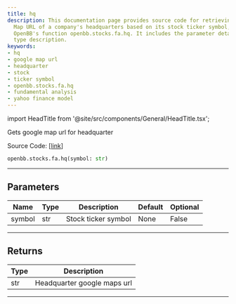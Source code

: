 ```yaml
---
title: hq
description: This documentation page provides source code for retrieving the Google
  Map URL of a company's headquarters based on its stock ticker symbol, using the
  OpenBB's function openbb.stocks.fa.hq. It includes the parameter details and return
  type description.
keywords:
- hq
- google map url
- headquarter
- stock
- ticker symbol
- openbb.stocks.fa.hq
- fundamental analysis
- yahoo finance model
---
```


import HeadTitle from '@site/src/components/General/HeadTitle.tsx';

<HeadTitle title="stocks.fa.hq - Reference | OpenBB SDK Docs" />

Gets google map url for headquarter

Source Code: [[link](https://github.com/OpenBB-finance/OpenBBTerminal/tree/main/openbb_terminal/stocks/fundamental_analysis/yahoo_finance_model.py#L228)]

```python
openbb.stocks.fa.hq(symbol: str)
```

---

## Parameters

| Name | Type | Description | Default | Optional |
| ---- | ---- | ----------- | ------- | -------- |
| symbol | str | Stock ticker symbol | None | False |


---

## Returns

| Type | Description |
| ---- | ----------- |
| str | Headquarter google maps url |
---

